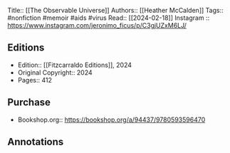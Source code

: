 Title:: [[The Observable Universe]]
Authors:: [[Heather McCalden]]
Tags:: #nonfiction #memoir #aids #virus
Read:: [[2024-02-18]]
Instagram :: https://www.instagram.com/jeronimo_ficus/p/C3gjUZxM6LJ/

## Editions
- Edition:: [[Fitzcarraldo Editions]], 2024
- Original Copyright:: 2024
- Pages:: 412

## Purchase
* Bookshop.org:: https://bookshop.org/a/94437/9780593596470
## Annotations

